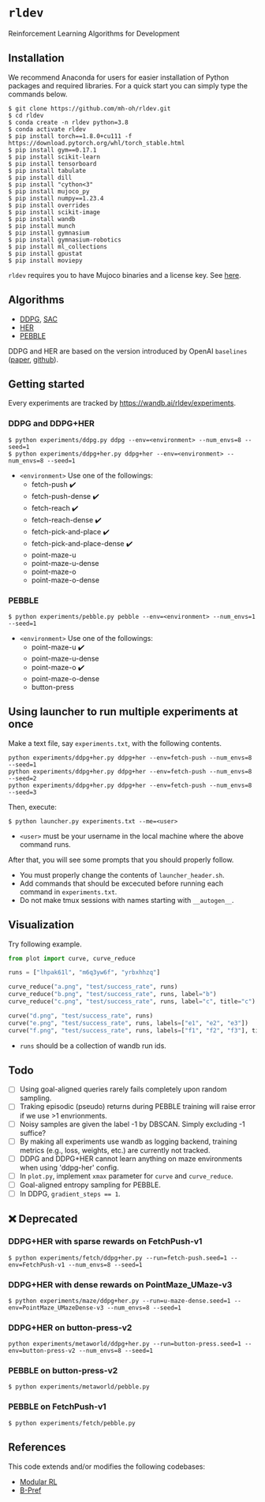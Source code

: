 # ``rldev``
Reinforcement Learning Algorithms for Development

## Installation

We recommend Anaconda for users for easier installation of Python packages and required libraries.
For a quick start you can simply type the commands below.

```console
$ git clone https://github.com/mh-oh/rldev.git
$ cd rldev
$ conda create -n rldev python=3.8
$ conda activate rldev
$ pip install torch==1.8.0+cu111 -f https://download.pytorch.org/whl/torch_stable.html
$ pip install gym==0.17.1
$ pip install scikit-learn
$ pip install tensorboard
$ pip install tabulate
$ pip install dill
$ pip install "cython<3"
$ pip install mujoco_py
$ pip install numpy==1.23.4
$ pip install overrides
$ pip install scikit-image
$ pip install wandb
$ pip install munch
$ pip install gymnasium
$ pip install gymnasium-robotics
$ pip install ml_collections
$ pip install gpustat
$ pip install moviepy
```

``rldev`` requires you to have Mujoco binaries and a license key.
See [here](https://github.com/openai/mujoco-py#obtaining-the-binaries-and-license-key).

## Algorithms

* [DDPG](https://arxiv.org/abs/1509.02971), [SAC](https://arxiv.org/abs/1812.05905)
* [HER](https://arxiv.org/abs/1802.09464)
* [PEBBLE](https://arxiv.org/abs/2106.05091)

DDPG and HER are based on the version introduced by OpenAI ``baselines`` ([paper](https://arxiv.org/abs/1802.09464), [github](https://github.com/openai/baselines)).

## Getting started

Every experiments are tracked by https://wandb.ai/rldev/experiments.

### DDPG and DDPG+HER
```console
$ python experiments/ddpg.py ddpg --env=<environment> --num_envs=8 --seed=1
$ python experiments/ddpg+her.py ddpg+her --env=<environment> --num_envs=8 --seed=1
```
* ``<environment>`` Use one of the followings:
  * fetch-push :heavy_check_mark:
  * fetch-push-dense :heavy_check_mark:
  * fetch-reach :heavy_check_mark:
  * fetch-reach-dense :heavy_check_mark:
  * fetch-pick-and-place :heavy_check_mark:
  * fetch-pick-and-place-dense :heavy_check_mark:
  * point-maze-u
  * point-maze-u-dense
  * point-maze-o
  * point-maze-o-dense

### PEBBLE
```console
$ python experiments/pebble.py pebble --env=<environment> --num_envs=1 --seed=1
```
* ``<environment>`` Use one of the followings:
  * point-maze-u :heavy_check_mark:
  * point-maze-u-dense
  * point-maze-o :heavy_check_mark:
  * point-maze-o-dense
  * button-press

## Using launcher to run multiple experiments at once

Make a text file, say ``experiments.txt``, with the following contents.
```
python experiments/ddpg+her.py ddpg+her --env=fetch-push --num_envs=8 --seed=1
python experiments/ddpg+her.py ddpg+her --env=fetch-push --num_envs=8 --seed=2
python experiments/ddpg+her.py ddpg+her --env=fetch-push --num_envs=8 --seed=3
```

Then, execute:
```console
$ python launcher.py experiments.txt --me=<user>
```
- ``<user>`` must be your username in the local machine where the above command runs.

After that, you will see some prompts that you should properly follow.

- You must properly change the contents of ``launcher_header.sh``.
- Add commands that should be excecuted before running each command in ``experiments.txt``.
- Do not make tmux sessions with names starting with ``__autogen__``.

## Visualization

Try following example.

```python
from plot import curve, curve_reduce

runs = ["lhpak61l", "m6q3yw6f", "yrbxhhzq"]

curve_reduce("a.png", "test/success_rate", runs)
curve_reduce("b.png", "test/success_rate", runs, label="b")
curve_reduce("c.png", "test/success_rate", runs, label="c", title="c")

curve("d.png", "test/success_rate", runs)
curve("e.png", "test/success_rate", runs, labels=["e1", "e2", "e3"])
curve("f.png", "test/success_rate", runs, labels=["f1", "f2", "f3"], title="f")
```
- ``runs`` should be a collection of wandb run ids.

## Todo

- [ ] Using goal-aligned queries rarely fails completely upon random sampling.
- [ ] Traking episodic (pseudo) returns during PEBBLE training will raise error if we use >1 envrionments.
- [ ] Noisy samples are given the label -1 by DBSCAN. Simply excluding -1 suffice?
- [ ] By making all experiments use wandb as logging backend, training metrics (e.g., loss, weights, etc.) are currently not tracked.
- [ ] DDPG and DDPG+HER cannot learn anything on maze environments when using 'ddpg-her' config. 
- [ ] In ``plot.py``, implement ``xmax`` parameter for ``curve`` and ``curve_reduce``.
- [ ] Goal-aligned entropy sampling for PEBBLE.
- [ ] In DDPG, ``gradient_steps == 1``.

## :x: Deprecated

### DDPG+HER with sparse rewards on FetchPush-v1
```console
$ python experiments/fetch/ddpg+her.py --run=fetch-push.seed=1 --env=FetchPush-v1 --num_envs=8 --seed=1
```

### DDPG+HER with dense rewards on PointMaze_UMaze-v3
```console
$ python experiments/maze/ddpg+her.py --run=u-maze-dense.seed=1 --env=PointMaze_UMazeDense-v3 --num_envs=8 --seed=1
```

### DDPG+HER on button-press-v2
```console
python experiments/metaworld/ddpg+her.py --run=button-press.seed=1 --env=button-press-v2 --num_envs=8 --seed=1
```

### PEBBLE on button-press-v2
```console
$ python experiments/metaworld/pebble.py
```

### PEBBLE on FetchPush-v1
```console
$ python experiments/fetch/pebble.py
```

## References

This code extends and/or modifies the following codebases:

* [Modular RL](https://github.com/spitis/mrl)
* [B-Pref](https://github.com/rll-research/BPref)